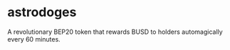 # astrodoges
A revolutionary BEP20 token that rewards BUSD to holders automagically every 60 minutes.
